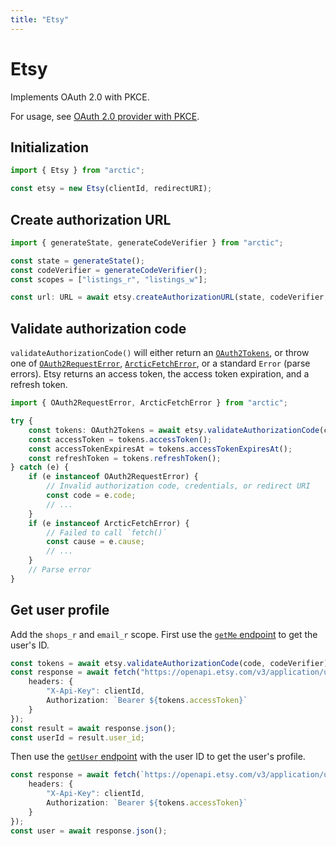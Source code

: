 ```yaml
---
title: "Etsy"
---
```


# Etsy

Implements OAuth 2.0 with PKCE.

For usage, see [OAuth 2.0 provider with PKCE](/guides/oauth2-pkce).

## Initialization

```ts
import { Etsy } from "arctic";

const etsy = new Etsy(clientId, redirectURI);
```

## Create authorization URL

```ts
import { generateState, generateCodeVerifier } from "arctic";

const state = generateState();
const codeVerifier = generateCodeVerifier();
const scopes = ["listings_r", "listings_w"];

const url: URL = await etsy.createAuthorizationURL(state, codeVerifier, scopes);
```

## Validate authorization code

`validateAuthorizationCode()` will either return an [`OAuth2Tokens`](/reference/main/OAuth2Tokens), or throw one of [`OAuth2RequestError`](/reference/main/OAuth2RequestError), [`ArcticFetchError`](/reference/main/ArcticFetchError), or a standard `Error` (parse errors). Etsy returns an access token, the access token expiration, and a refresh token.

```ts
import { OAuth2RequestError, ArcticFetchError } from "arctic";

try {
	const tokens: OAuth2Tokens = await etsy.validateAuthorizationCode(code, codeVerifier);
	const accessToken = tokens.accessToken();
	const accessTokenExpiresAt = tokens.accessTokenExpiresAt();
	const refreshToken = tokens.refreshToken();
} catch (e) {
	if (e instanceof OAuth2RequestError) {
		// Invalid authorization code, credentials, or redirect URI
		const code = e.code;
		// ...
	}
	if (e instanceof ArcticFetchError) {
		// Failed to call `fetch()`
		const cause = e.cause;
		// ...
	}
	// Parse error
}
```

## Get user profile

Add the `shops_r` and `email_r` scope. First use the [`getMe` endpoint](https://developer.etsy.com/documentation/reference#operation/getMe) to get the user's ID.

```ts
const tokens = await etsy.validateAuthorizationCode(code, codeVerifier);
const response = await fetch("https://openapi.etsy.com/v3/application/users/me", {
	headers: {
		"X-Api-Key": clientId,
		Authorization: `Bearer ${tokens.accessToken}`
	}
});
const result = await response.json();
const userId = result.user_id;
```

Then use the [`getUser` endpoint](https://developer.etsy.com/documentation/reference#operation/getUser) with the user ID to get the user's profile.

```ts
const response = await fetch(`https://openapi.etsy.com/v3/application/users/${userId}`, {
	headers: {
		"X-Api-Key": clientId,
		Authorization: `Bearer ${tokens.accessToken}`
	}
});
const user = await response.json();
```
